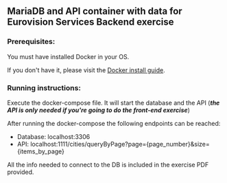 ## MariaDB and API container with data for Eurovision Services Backend exercise

### Prerequisites:

You must have installed Docker in your OS.

If you don't have it, please visit the [Docker install guide](https://docs.docker.com/v17.09/engine/installation/).

### Running instructions:

Execute the docker-compose file. It will start the database and the API (_**the API is only needed if you're going to do the front-end exercise**_)

After running the docker-compose the following endpoints can be reached:

- Database: localhost:3306
- API: localhost:1111/cities/queryByPage?page={page_number}&size={items_by_page}


All the info needed to connect to the DB is included in the exercise PDF provided. 